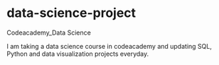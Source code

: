 # data-science-project
Codeacademy_Data Science 

I am taking a data science course in codeacademy and updating SQL, Python and data visualization projects everyday. 
